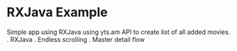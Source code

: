 # RXJava Example
Simple app using RXJava using yts.am API to create list of all added movies.
 . RXJava
 . Endless scrolling
 . Master detail flow
 

